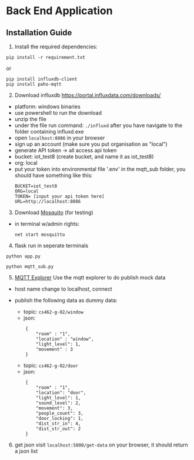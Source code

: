 # Back End Application

## Installation Guide
1. Install the required dependencies: 
```
pip install -r requirement.txt
```
or 

```
pip install influxdb-client 
pip install paho-mqtt 
```

2. Download influxdb
https://portal.influxdata.com/downloads/
- platform: windows binaries
- use powershell to run the download
- unzip the file 
- under the file run command: `./influxd` after you have navigate to the folder containing influxd.exe
- open `localhost:8086` in your browser
- sign up an account (make sure you put organisation as "local")
- generate API token -> all access api token
- bucket: iot_test8 (create bucket, and name it as iot_test8)
- org: local
- put your token into environmental file '.env' in the mqtt_sub folder, you should have something like this:
    ```
    BUCKET=iot_test8
    ORG=local
    TOKEN= [input your api token here]
    URL=http://localhost:8086
    ```

3. Download [Mosquito](https://mosquitto.org/download/) (for testing)
- in terminal w/admin rights: 
    ```
    net start mosquitto
    ```

4. flask run in seperate terminals
```
python app.py
```
```
python mqtt_sub.py 
```

5. [MQTT Explorer](http://mqtt-explorer.com/)
Use the mqtt explorer to do publish mock data
- host name change to localhost, connect 
- publish the following data as dummy data:
    - topic: `cs462-g-02/window`
    - json:
    ```
        {
            "room" : "1",
            "location" : "window",
            "light_level": 1,
            "movement" : 3
        }
    ```

    - topic: `cs462-g-02/door`
    - json:
    ```
        {
            "room" : "1",
            "location": "door",
            "light_level": 1,
            "sound_level": 2,
            "movement": 3,
            "people_count": 3,
            "door_locking": 1,
            "dist_str_in": 4,
            "dist_str_out": 2
        }
    ```

6. get json
visit `localhost:5000/get-data` on your browser, it should return a json list 




